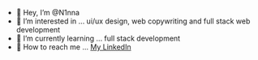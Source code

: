 - 👄 Hey, I’m @N1nna 
- 🌸 I’m interested in ... ui/ux design, web copywriting and full stack web development
- 🚀 I’m currently learning ... full stack development
- 📱 How to reach me ... <a href="https://www.linkedin.com/in/nina-diasamidze-a68b80251/">My LinkedIn</a>



<!---
N1nna/N1nna is a ✨ special ✨ repository because its `README.md` (this file) appears on your GitHub profile.
You can click the Preview link to take a look at your changes.
--->
